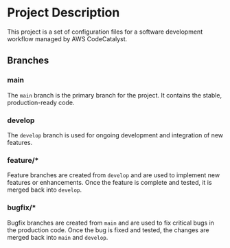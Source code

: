 # Project Description

This project is a set of configuration files for a software development workflow managed by AWS CodeCatalyst.

## Branches

### main
The `main` branch is the primary branch for the project. It contains the stable, production-ready code.

### develop
The `develop` branch is used for ongoing development and integration of new features.

### feature/*
Feature branches are created from `develop` and are used to implement new features or enhancements. Once the feature is complete and tested, it is merged back into `develop`.

### bugfix/*
Bugfix branches are created from `main` and are used to fix critical bugs in the production code. Once the bug is fixed and tested, the changes are merged back into `main` and `develop`.
